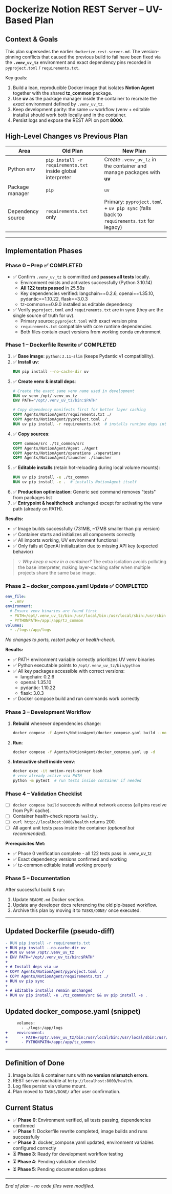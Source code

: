 # Dockerize Notion REST Server – UV-Based Plan

## Context & Goals
This plan supersedes the earlier `dockerize-rest-server.md`.  The version-pinning conflicts that caused the previous build to fail have been fixed via the **`.venv_uv_tz`** environment and exact dependency pins recorded in `pyproject.toml` / `requirements.txt`.

Key goals:
1. Build a lean, reproducible Docker image that isolates **Notion Agent** together with the shared **tz_common** package.
2. Use **uv** as the package manager inside the container to recreate the *exact* environment defined by `.venv_uv_tz`.
3. Keep development parity: the same `uv` workflow (venv + editable installs) should work both locally and in the container.
4. Persist logs and expose the REST API on port **8000**.

## High-Level Changes vs Previous Plan
| Area | Old Plan | New Plan |
|------|---------|----------|
| Python env | `pip install -r requirements.txt` inside global interpreter | Create `.venv_uv_tz` in the container and manage packages with **uv** |
| Package manager | `pip` | `uv` |
| Dependency source | `requirements.txt` only | Primary: `pyproject.toml` + `uv pip sync` (falls back to `requirements.txt` for legacy) |

---

## Implementation Phases

### Phase 0 – Prep ✅ COMPLETED
* ✅ Confirm `.venv_uv_tz` is committed and **passes all tests** locally.
  - Environment exists and activates successfully (Python 3.10.14)
  - **All 122 tests passed** in 25.58s
  - Key dependencies verified: langchain==0.2.6, openai==1.35.10, pydantic==1.10.22, flask==3.0.3
  - tz-common==0.9.0 installed as editable dependency
* ✅ Verify `pyproject.toml` and `requirements.txt` are in sync (they are the single source of truth for uv).
  - Primary source: `pyproject.toml` with exact version pins
  - `requirements.txt` compatible with core runtime dependencies
  - Both files contain exact versions from working conda environment

### Phase 1 – Dockerfile Rewrite ✅ COMPLETED
1. ✅ **Base image**: `python:3.11-slim` (keeps Pydantic v1 compatibility).
2. ✅ **Install uv**:
   ```dockerfile
   RUN pip install --no-cache-dir uv
   ```
3. ✅ **Create venv & install deps**:
   ```dockerfile
   # Create the exact same venv name used in development
   RUN uv venv /opt/.venv_uv_tz
   ENV PATH="/opt/.venv_uv_tz/bin:$PATH"

   # Copy dependency manifests first for better layer caching
   COPY Agents/NotionAgent/requirements.txt ./
   COPY Agents/NotionAgent/pyproject.toml ./
   RUN uv pip install -r requirements.txt  # installs runtime deps into the venv
   ```
4. ✅ **Copy sources**:
   ```dockerfile
   COPY common/src ./tz_common/src
   COPY Agents/NotionAgent/Agent ./Agent
   COPY Agents/NotionAgent/operations ./operations
   COPY Agents/NotionAgent/launcher ./launcher
   ```
5. ✅ **Editable installs** (retain hot-reloading during local volume mounts):
   ```dockerfile
   RUN uv pip install -e ./tz_common
   RUN uv pip install -e .  # installs NotionAgent itself
   ```
6. ✅ **Production optimization**: Generic sed command removes "tests" from packages list
7. ✅ **Entrypoint & healthcheck** unchanged except for activating the venv path (already on PATH).

**Results:**
- ✅ Image builds successfully (731MB, ~17MB smaller than pip version)
- ✅ Container starts and initializes all components correctly
- ✅ All imports working, UV environment functional
- ✅ Only fails at OpenAI initialization due to missing API key (expected behavior)

> 💡 *Why keep a venv in a container?*  The extra isolation avoids polluting the base interpreter, making layer-caching safer when multiple projects share the same base image.

### Phase 2 – docker_compose.yaml Update ✅ COMPLETED
```yaml
env_file:
  - .env
environment:
  # Ensure venv binaries are found first
  - PATH=/opt/.venv_uv_tz/bin:/usr/local/bin:/usr/local/sbin:/usr/sbin:/usr/bin:/sbin:/bin
  - PYTHONPATH=/app:/app/tz_common
volumes:
  - ./logs:/app/logs
```
*No changes to ports, restart policy or health-check.*

**Results:**
- ✅ PATH environment variable correctly prioritizes UV venv binaries
- ✅ Python executable points to `/opt/.venv_uv_tz/bin/python`
- ✅ All key packages accessible with correct versions:
  - langchain: 0.2.6
  - openai: 1.35.10
  - pydantic: 1.10.22
  - flask: 3.0.3
- ✅ Docker compose build and run commands work correctly

### Phase 3 – Development Workflow
1. **Rebuild** whenever dependencies change:
   ```bash
   docker compose -f Agents/NotionAgent/docker_compose.yaml build --no-cache
   ```
2. **Run**:
   ```bash
   docker compose -f Agents/NotionAgent/docker_compose.yaml up -d
   ```
3. **Interactive shell inside venv**:
   ```bash
   docker exec -it notion-rest-server bash
   # venv already active via PATH
   python -m pytest  # run tests inside container if needed
   ```

### Phase 4 – Validation Checklist
- [ ] `docker compose build` succeeds without network access (all pins resolve from PyPI cache).
- [ ] Container health-check reports `healthy`.
- [ ] `curl http://localhost:8000/health` returns 200.
- [ ] All agent unit tests pass inside the container *(optional but recommended)*.

**Prerequisites Met:**
- ✅ Phase 0 verification complete - all 122 tests pass in .venv_uv_tz
- ✅ Exact dependency versions confirmed and working
- ✅ tz-common editable install working properly

### Phase 5 – Documentation
After successful build & run:
1. Update `README.md` Docker section.
2. Update any developer docs referencing the old pip-based workflow.
3. Archive this plan by moving it to `TASKS/DONE/` once executed.

---

## Updated Dockerfile (pseudo-diff)
```diff
- RUN pip install -r requirements.txt
+ RUN pip install --no-cache-dir uv
+ RUN uv venv /opt/.venv_uv_tz
+ ENV PATH="/opt/.venv_uv_tz/bin:$PATH"
+
+ # Install deps via uv
+ COPY Agents/NotionAgent/pyproject.toml ./
+ COPY Agents/NotionAgent/requirements.txt ./
+ RUN uv pip sync
+
+ # Editable installs remain unchanged
+ RUN uv pip install -e ./tz_common/src && uv pip install -e .
```

## Updated docker_compose.yaml (snippet)
```diff
     volumes:
       - ./logs:/app/logs
+    environment:
+      - PATH=/opt/.venv_uv_tz/bin:/usr/local/bin:/usr/local/sbin:/usr/sbin:/usr/bin:/sbin:/bin
+      - PYTHONPATH=/app:/app/tz_common
```

---

## Definition of Done
1. Image builds & container runs with **no version mismatch errors**.
2. REST server reachable at `http://localhost:8000/health`.
3. Log files persist via volume mount.
4. Plan moved to `TASKS/DONE/` after user confirmation.

## Current Status
- ✅ **Phase 0**: Environment verified, all tests passing, dependencies confirmed
- ✅ **Phase 1**: Dockerfile rewrite completed, image builds and runs successfully
- ✅ **Phase 2**: docker_compose.yaml updated, environment variables configured correctly
- ⏳ **Phase 3**: Ready for development workflow testing
- ⏳ **Phase 4**: Pending validation checklist
- ⏳ **Phase 5**: Pending documentation updates

---
*End of plan – no code files were modified.* 